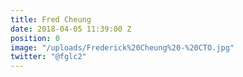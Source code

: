 ```yaml
---
title: Fred Cheung
date: 2018-04-05 11:39:00 Z
position: 0
image: "/uploads/Frederick%20Cheung%20-%20CTO.jpg"
twitter: "@fglc2"
---
```


